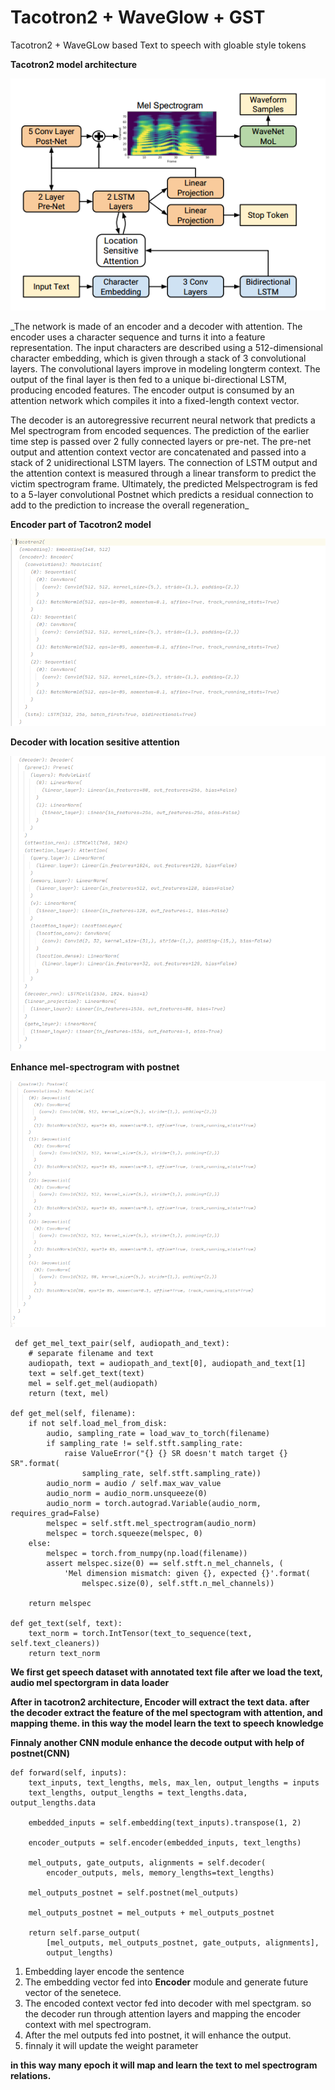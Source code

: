 # Tacotron2 + WaveGlow + GST
Tacotron2 + WaveGLow based Text to speech with gloable style tokens 


**Tacotron2 model architecture**

![Tacotron2 model](images/Tacotron2.png)

_The network is made of an encoder and a decoder with attention. The encoder uses a
character sequence and turns it into a feature representation. The input characters are
described using a 512-dimensional character embedding, which is given through a
stack of 3 convolutional layers. The convolutional layers improve in modeling longterm context. The output of the final layer is then fed to a unique bi-directional
LSTM, producing encoded features. The encoder output is consumed by an attention
network which compiles it into a fixed-length context vector.

The decoder is an autoregressive recurrent neural network that predicts a Mel
spectrogram from encoded sequences. The prediction of the earlier time step is passed
over 2 fully connected layers or pre-net. The pre-net output and attention context
vector are concatenated and passed into a stack of 2 unidirectional LSTM layers. The
connection of LSTM output and the attention context is measured through a linear
transform to predict the victim spectrogram frame. Ultimately, the predicted Melspectrogram is fed to a 5-layer convolutional Postnet which predicts a residual
connection to add to the prediction to increase the overall regeneration_

**Encoder part of Tacotron2 model**

![Encoder of Tacotron2](images/p1.png)

**Decoder with location sesitive attention**

![Encoder of Tacotron2](images/p2.png)

**Enhance mel-spectrogram with postnet**

 ![Encoder of Tacotron2](images/p3.png)
 
     def get_mel_text_pair(self, audiopath_and_text):
        # separate filename and text
        audiopath, text = audiopath_and_text[0], audiopath_and_text[1]
        text = self.get_text(text)
        mel = self.get_mel(audiopath)
        return (text, mel)

    def get_mel(self, filename):
        if not self.load_mel_from_disk:
            audio, sampling_rate = load_wav_to_torch(filename)
            if sampling_rate != self.stft.sampling_rate:
                raise ValueError("{} {} SR doesn't match target {} SR".format(
                    sampling_rate, self.stft.sampling_rate))
            audio_norm = audio / self.max_wav_value
            audio_norm = audio_norm.unsqueeze(0)
            audio_norm = torch.autograd.Variable(audio_norm, requires_grad=False)
            melspec = self.stft.mel_spectrogram(audio_norm)
            melspec = torch.squeeze(melspec, 0)
        else:
            melspec = torch.from_numpy(np.load(filename))
            assert melspec.size(0) == self.stft.n_mel_channels, (
                'Mel dimension mismatch: given {}, expected {}'.format(
                    melspec.size(0), self.stft.n_mel_channels))

        return melspec

    def get_text(self, text):
        text_norm = torch.IntTensor(text_to_sequence(text, self.text_cleaners))
        return text_norm


**We first get speech dataset with annotated text file after we load the text, audio mel spectorgram in data loader**

**After in tacotron2 architecture, Encoder will extract the text data. after the decoder extract the feature of the mel spectogram with attention, and mapping theme. in this way the model learn the text to speech knowledge**

**Finnaly another CNN module enhance the decode output with help of postnet(CNN)**


    def forward(self, inputs):
        text_inputs, text_lengths, mels, max_len, output_lengths = inputs
        text_lengths, output_lengths = text_lengths.data, output_lengths.data

        embedded_inputs = self.embedding(text_inputs).transpose(1, 2)

        encoder_outputs = self.encoder(embedded_inputs, text_lengths)

        mel_outputs, gate_outputs, alignments = self.decoder(
            encoder_outputs, mels, memory_lengths=text_lengths)

        mel_outputs_postnet = self.postnet(mel_outputs)
        
        mel_outputs_postnet = mel_outputs + mel_outputs_postnet

        return self.parse_output(
            [mel_outputs, mel_outputs_postnet, gate_outputs, alignments],
            output_lengths)


1. Embedding layer encode the sentence
2. The embedding vector fed into **Encoder** module and generate future vector of the senetece.
3. The encoded context vector fed into decoder with mel spectgram. so the decoder run through attention layers and mapping the encoder context with mel spectrogram.
4. After the mel outputs fed into postnet, it will enhance the output.
5. finnaly it will update the weight parameter

**in this way many epoch it will map and learn the text to mel spectrogram relations.** 
 
